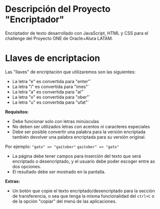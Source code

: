 # Descripción del Proyecto "Encriptador"
Encriptador de texto desarrollado con JavaScript, HTML y CSS para el challenge del Proyecto ONE de Oracle+Alura LATAM.
# Llaves de encriptacion

Las "llaves" de encriptación que utilizaremos son las siguientes:

- La letra "e" es convertida para "enter"`
- La letra "i" es convertida para "imes"`
- La letra "a" es convertida para "ai"`
- La letra "o" es convertida para "ober"`
- La letra "u" es convertida para "ufat"`

**Requisitos:**
- Debe funcionar solo con letras minúsculas
- No deben ser utilizados letras con acentos ni caracteres especiales
- Debe ser posible convertir una palabra para la versión encriptada también devolver una palabra encriptada para su versión original. 

Por ejemplo:
`"gato" => "gaitober"`
`gaitober" => "gato"`

- La página debe tener campos para 
inserción del texto que será encriptado o desencriptado, y el usuario debe poder escoger entre as dos opciones.
- El resultado debe ser mostrado en la pantalla.

**Extras:**
- Un botón que copie el texto encriptado/desencriptado para la sección de transferencia, o sea que tenga la misma funcionalidad del `ctrl+C` o de la opción "copiar" del menú de las aplicaciones.

